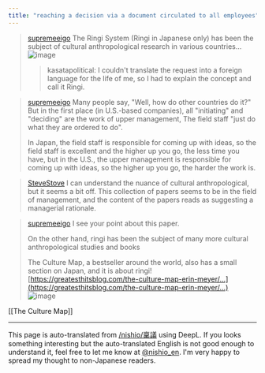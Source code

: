 ```yaml
---
title: "reaching a decision via a document circulated to all employees"
---
```


> [supremeeigo](https://x.com/supremeeigo/status/1811708525997097319) The Ringi System (Ringi in Japanese only) has been the subject of cultural anthropological research in various countries...
>  ![image](https://gyazo.com/20a9259977d3547cb2c0b215a5e35c18/thumb/1000)
>  >kasatapolitical: I couldn't translate the request into a foreign language for the life of me, so I had to explain the concept and call it Ringi.

> [supremeeigo](https://x.com/supremeeigo/status/1811916499222954306) Many people say, "Well, how do other countries do it?" But in the first place (in U.S.-based companies), all "initiating" and "deciding" are the work of upper management, The field staff "just do what they are ordered to do".
>
>  In Japan, the field staff is responsible for coming up with ideas, so the field staff is excellent and the higher up you go, the less time you have, but in the U.S., the upper management is responsible for coming up with ideas, so the higher up you go, the harder the work is.

> [SteveStove](https://x.com/SteveStove/status/1811751100006940965) I can understand the nuance of cultural anthropological, but it seems a bit off. This collection of papers seems to be in the field of management, and the content of the papers reads as suggesting a managerial rationale.

> [supremeeigo](https://x.com/supremeeigo/status/1811751948946932164) I see your point about this paper.
>
>  On the other hand, ringi has been the subject of many more cultural anthropological studies and books
>
>  The Culture Map, a bestseller around the world, also has a small section on Japan, and it is about ringi!
>  [https://greatesthitsblog.com/the-culture-map-erin-meyer/…](https://greatesthitsblog.com/the-culture-map-erin-meyer/…)
>  ![image](https://pbs.twimg.com/media/GSSix5NagAM_JUD?format=jpg&name=medium#.png)


[[The Culture Map]]

---
This page is auto-translated from [/nishio/稟議](https://scrapbox.io/nishio/稟議) using DeepL. If you looks something interesting but the auto-translated English is not good enough to understand it, feel free to let me know at [@nishio_en](https://twitter.com/nishio_en). I'm very happy to spread my thought to non-Japanese readers.